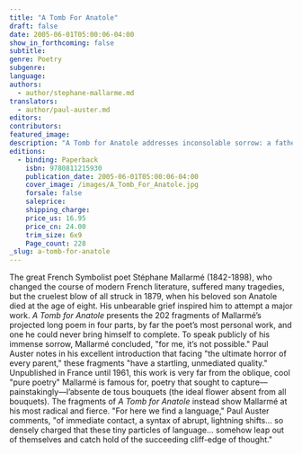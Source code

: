 ```yaml
---
title: "A Tomb For Anatole"
draft: false
date: 2005-06-01T05:00:06-04:00
show_in_forthcoming: false
subtitle:
genre: Poetry
subgenre:
language:
authors:
  - author/stephane-mallarme.md
translators:
  - author/paul-auster.md
editors:
contributors:
featured_image:
description: "A Tomb for Anatole addresses inconsolable sorrow: a father's pain over the death of his child, _a vision / endlessly purified / by my tears._ "
editions:
  - binding: Paperback
    isbn: 9780811215930
    publication_date: 2005-06-01T05:00:06-04:00
    cover_image: /images/A_Tomb_For_Anatole.jpg
    forsale: false
    saleprice:
    shipping_charge:
    price_us: 16.95
    price_cn: 24.00
    trim_size: 6x9
    Page_count: 228
_slug: a-tomb-for-anatole
---
```


The great French Symbolist poet Stéphane Mallarmé (1842-1898), who changed the course of modern French literature, suffered many tragedies, but the cruelest blow of all struck in 1879, when his beloved son Anatole died at the age of eight. His unbearable grief inspired him to attempt a major work. _A Tomb for Anatole_ presents the 202 fragments of Mallarmé’s projected long poem in four parts, by far the poet’s most personal work, and one he could never bring himself to complete. To speak publicly of his immense sorrow, Mallarmé concluded, "for me, it’s not possible." Paul Auster notes in his excellent introduction that facing "the ultimate horror of every parent," these fragments "have a startling, unmediated quality." Unpublished in France until 1961, this work is very far from the oblique, cool "pure poetry" Mallarmé is famous for, poetry that sought to capture––painstakingly––l’absente de tous bouquets (the ideal flower absent from all bouquets). The fragments of _A Tomb for Anatole_ instead show Mallarmé at his most radical and fierce. "For here we find a language," Paul Auster comments, "of immediate contact, a syntax of abrupt, lightning shifts... so densely charged that these tiny particles of language... somehow leap out of themselves and catch hold of the succeeding cliff-edge of thought."

